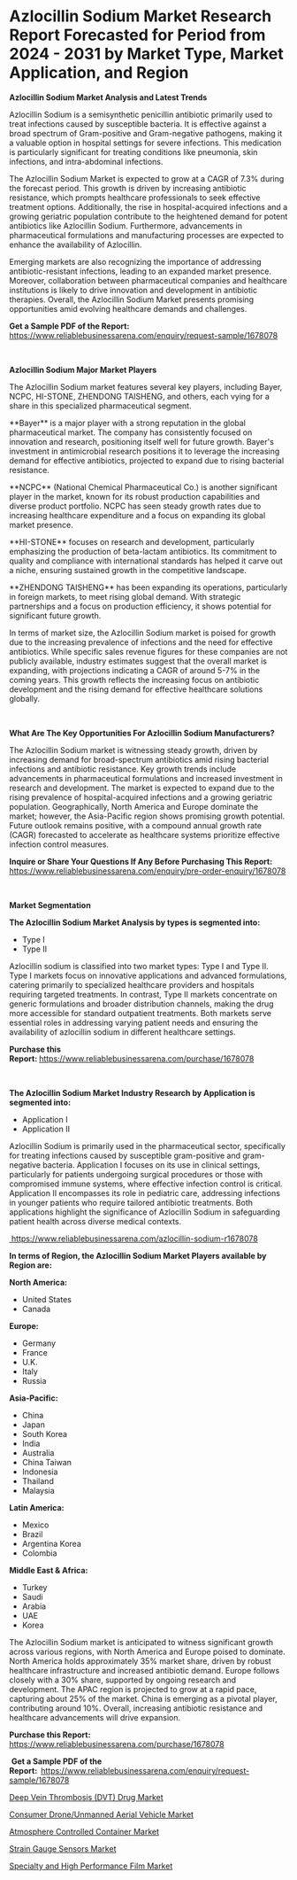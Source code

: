 <p><h1>Azlocillin Sodium Market Research Report Forecasted for Period from 2024 -  2031 by Market Type, Market Application, and Region</h1></p><p><strong>Azlocillin Sodium Market Analysis and Latest Trends</strong></p>
<p><p>Azlocillin Sodium is a semisynthetic penicillin antibiotic primarily used to treat infections caused by susceptible bacteria. It is effective against a broad spectrum of Gram-positive and Gram-negative pathogens, making it a valuable option in hospital settings for severe infections. This medication is particularly significant for treating conditions like pneumonia, skin infections, and intra-abdominal infections.</p><p>The Azlocillin Sodium Market is expected to grow at a CAGR of 7.3% during the forecast period. This growth is driven by increasing antibiotic resistance, which prompts healthcare professionals to seek effective treatment options. Additionally, the rise in hospital-acquired infections and a growing geriatric population contribute to the heightened demand for potent antibiotics like Azlocillin Sodium. Furthermore, advancements in pharmaceutical formulations and manufacturing processes are expected to enhance the availability of Azlocillin. </p><p>Emerging markets are also recognizing the importance of addressing antibiotic-resistant infections, leading to an expanded market presence. Moreover, collaboration between pharmaceutical companies and healthcare institutions is likely to drive innovation and development in antibiotic therapies. Overall, the Azlocillin Sodium Market presents promising opportunities amid evolving healthcare demands and challenges.</p></p>
<p><strong>Get a Sample PDF of the Report:&nbsp;</strong> <a href="https://www.reliablebusinessarena.com/enquiry/request-sample/1678078?utm_campaign=1337&utm_medium=2&utm_source=Github&utm_content=ia&utm_term=14102024&utm_id=azlocillin-sodium">https://www.reliablebusinessarena.com/enquiry/request-sample/1678078</a></p>
<p>&nbsp;</p>
<p><strong>Azlocillin Sodium Major Market Players</strong></p>
<p><p>The Azlocillin Sodium market features several key players, including Bayer, NCPC, HI-STONE, ZHENDONG TAISHENG, and others, each vying for a share in this specialized pharmaceutical segment.</p><p>**Bayer** is a major player with a strong reputation in the global pharmaceutical market. The company has consistently focused on innovation and research, positioning itself well for future growth. Bayer's investment in antimicrobial research positions it to leverage the increasing demand for effective antibiotics, projected to expand due to rising bacterial resistance.</p><p>**NCPC** (National Chemical Pharmaceutical Co.) is another significant player in the market, known for its robust production capabilities and diverse product portfolio. NCPC has seen steady growth rates due to increasing healthcare expenditure and a focus on expanding its global market presence.</p><p>**HI-STONE** focuses on research and development, particularly emphasizing the production of beta-lactam antibiotics. Its commitment to quality and compliance with international standards has helped it carve out a niche, ensuring sustained growth in the competitive landscape.</p><p>**ZHENDONG TAISHENG** has been expanding its operations, particularly in foreign markets, to meet rising global demand. With strategic partnerships and a focus on production efficiency, it shows potential for significant future growth.</p><p>In terms of market size, the Azlocillin Sodium market is poised for growth due to the increasing prevalence of infections and the need for effective antibiotics. While specific sales revenue figures for these companies are not publicly available, industry estimates suggest that the overall market is expanding, with projections indicating a CAGR of around 5-7% in the coming years. This growth reflects the increasing focus on antibiotic development and the rising demand for effective healthcare solutions globally.</p></p>
<p>&nbsp;</p>
<p><strong>What Are The Key Opportunities For Azlocillin Sodium Manufacturers?</strong></p>
<p><p>The Azlocillin Sodium market is witnessing steady growth, driven by increasing demand for broad-spectrum antibiotics amid rising bacterial infections and antibiotic resistance. Key growth trends include advancements in pharmaceutical formulations and increased investment in research and development. The market is expected to expand due to the rising prevalence of hospital-acquired infections and a growing geriatric population. Geographically, North America and Europe dominate the market; however, the Asia-Pacific region shows promising growth potential. Future outlook remains positive, with a compound annual growth rate (CAGR) forecasted to accelerate as healthcare systems prioritize effective infection control measures.</p></p>
<p><strong>Inquire or Share Your Questions If Any Before Purchasing This Report:</strong> <a href="https://www.reliablebusinessarena.com/enquiry/pre-order-enquiry/1678078?utm_campaign=1337&utm_medium=2&utm_source=Github&utm_content=ia&utm_term=14102024&utm_id=azlocillin-sodium">https://www.reliablebusinessarena.com/enquiry/pre-order-enquiry/1678078</a></p>
<p>&nbsp;</p>
<p><strong>Market Segmentation</strong></p>
<p><strong>The Azlocillin Sodium Market Analysis by types is segmented into:</strong></p>
<p><ul><li>Type I</li><li>Type II</li></ul></p>
<p><p>Azlocillin sodium is classified into two market types: Type I and Type II. Type I markets focus on innovative applications and advanced formulations, catering primarily to specialized healthcare providers and hospitals requiring targeted treatments. In contrast, Type II markets concentrate on generic formulations and broader distribution channels, making the drug more accessible for standard outpatient treatments. Both markets serve essential roles in addressing varying patient needs and ensuring the availability of azlocillin sodium in different healthcare settings.</p></p>
<p><strong>Purchase this Report:&nbsp;</strong><a href="https://www.reliablebusinessarena.com/purchase/1678078?utm_campaign=1337&utm_medium=2&utm_source=Github&utm_content=ia&utm_term=14102024&utm_id=azlocillin-sodium">https://www.reliablebusinessarena.com/purchase/1678078</a></p>
<p>&nbsp;</p>
<p><strong>The Azlocillin Sodium Market Industry Research by Application is segmented into:</strong></p>
<p><ul><li>Application I</li><li>Application II</li></ul></p>
<p><p>Azlocillin Sodium is primarily used in the pharmaceutical sector, specifically for treating infections caused by susceptible gram-positive and gram-negative bacteria. Application I focuses on its use in clinical settings, particularly for patients undergoing surgical procedures or those with compromised immune systems, where effective infection control is critical. Application II encompasses its role in pediatric care, addressing infections in younger patients who require tailored antibiotic treatments. Both applications highlight the significance of Azlocillin Sodium in safeguarding patient health across diverse medical contexts.</p></p>
<p><a href="https://www.reliablebusinessarena.com/azlocillin-sodium-r1678078?utm_campaign=1337&utm_medium=2&utm_source=Github&utm_content=ia&utm_term=14102024&utm_id=azlocillin-sodium">&nbsp;https://www.reliablebusinessarena.com/azlocillin-sodium-r1678078</a></p>
<p><strong>In terms of Region, the Azlocillin Sodium Market Players available by Region are:</strong></p>
<p>
    <p> <strong> North America: </strong>
        <ul>
            <li>United States</li>
            <li>Canada</li>
        </ul>
        </p> 
    <p> <strong> Europe: </strong>
        <ul>
            <li>Germany</li>
            <li>France</li>
            <li>U.K.</li>
            <li>Italy</li>
            <li>Russia</li>
        </ul>
        </p> 
    <p> <strong> Asia-Pacific: </strong>
        <ul>
            <li>China</li>
            <li>Japan</li>
            <li>South Korea</li>
            <li>India</li>
            <li>Australia</li>
            <li>China Taiwan</li>
            <li>Indonesia</li>
            <li>Thailand</li>
            <li>Malaysia</li>
        </ul>
        </p> 
    <p> <strong> Latin America: </strong>
        <ul>
            <li>Mexico</li>
            <li>Brazil</li>
            <li>Argentina Korea</li>
            <li>Colombia</li>
        </ul>
        </p> 
    <p> <strong> Middle East & Africa: </strong>
        <ul>
            <li>Turkey</li>
            <li>Saudi</li>
            <li>Arabia</li>
            <li>UAE</li>
            <li>Korea</li>
        </ul>
    </p>
    </p>
<p><p>The Azlocillin Sodium market is anticipated to witness significant growth across various regions, with North America and Europe poised to dominate. North America holds approximately 35% market share, driven by robust healthcare infrastructure and increased antibiotic demand. Europe follows closely with a 30% share, supported by ongoing research and development. The APAC region is projected to grow at a rapid pace, capturing about 25% of the market. China is emerging as a pivotal player, contributing around 10%. Overall, increasing antibiotic resistance and healthcare advancements will drive expansion.</p></p>
<p><strong>Purchase this Report: </strong><a href="https://www.reliablebusinessarena.com/purchase/1678078?utm_campaign=1337&utm_medium=2&utm_source=Github&utm_content=ia&utm_term=14102024&utm_id=azlocillin-sodium">https://www.reliablebusinessarena.com/purchase/1678078</a></p>
<p>&nbsp;<strong>Get a Sample PDF of the Report:&nbsp;&nbsp;</strong><a href="https://www.reliablebusinessarena.com/enquiry/request-sample/1678078?utm_campaign=1337&utm_medium=2&utm_source=Github&utm_content=ia&utm_term=14102024&utm_id=azlocillin-sodium">https://www.reliablebusinessarena.com/enquiry/request-sample/1678078</a></p>
<p><strong></strong></p>
<p><p><a href="https://github.com/RickHolmes3/Market-Research-Report-List-6/blob/main/deep-vein-thrombosis-dvt-drug-market.md?utm_campaign=1337&utm_medium=2&utm_source=Github&utm_content=ia&utm_term=14102024&utm_id=azlocillin-sodium">Deep Vein Thrombosis (DVT) Drug Market</a></p><p><a href="https://www.linkedin.com/pulse/consumer-droneunmanned-aerial-vehicle-ecosystem-mapping-axbef?utm_campaign=1337&utm_medium=2&utm_source=Github&utm_content=ia&utm_term=14102024&utm_id=azlocillin-sodium">Consumer Drone/Unmanned Aerial Vehicle Market</a></p><p><a href="https://www.linkedin.com/pulse/atmosphere-controlled-container-market-global-regional-losuf?utm_campaign=1337&utm_medium=2&utm_source=Github&utm_content=ia&utm_term=14102024&utm_id=azlocillin-sodium">Atmosphere Controlled Container Market</a></p><p><a href="https://www.linkedin.com/pulse/strain-gauge-sensors-market-revolution-2024-2031-trends-shaping-s4ref?utm_campaign=1337&utm_medium=2&utm_source=Github&utm_content=ia&utm_term=14102024&utm_id=azlocillin-sodium">Strain Gauge Sensors Market</a></p><p><a href="https://www.linkedin.com/pulse/top-trends-transforming-specialty-high-performance-film-market-kmgtf?utm_campaign=1337&utm_medium=2&utm_source=Github&utm_content=ia&utm_term=14102024&utm_id=azlocillin-sodium">Specialty and High Performance Film Market</a></p></p>